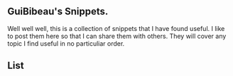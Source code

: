 ## GuiBibeau's Snippets.

Well well well, this is a collection of snippets that I have found useful. I like to post them here so that I can share them with others.
They will cover any topic I find useful in no particuliar order.

## List
